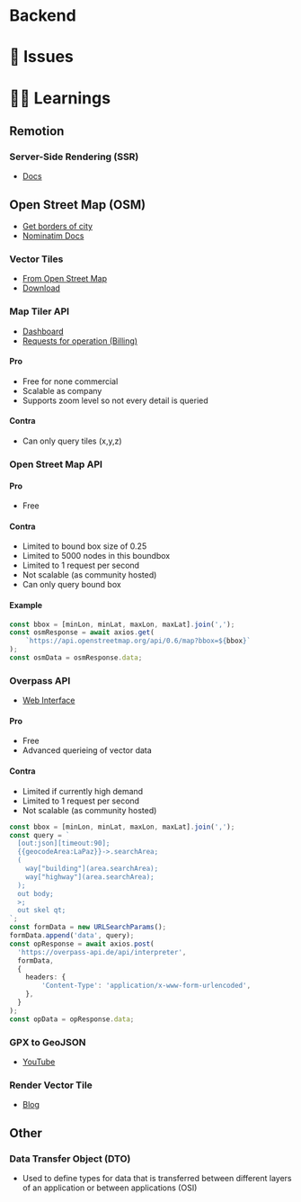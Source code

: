 # Backend

# 🔴 Issues

# 👨‍🏫 Learnings

## Remotion

### Server-Side Rendering (SSR)
- [Docs](https://www.remotion.dev/docs/ssr)

## Open Street Map (OSM)
- [Get borders of city](https://www.youtube.com/watch?v=fRTHshCj-L0)
- [Nominatim Docs](https://nominatim.org/release-docs/develop/api/Overview/)

### Vector Tiles
- [From Open Street Map](https://www.youtube.com/watch?v=Wh--DHRULkE)
- [Download](https://data.maptiler.com/downloads/tileset/osm/)

### Map Tiler API
- [Dashboard](https://cloud.maptiler.com/account/analytics)
- [Requests for operation (Billing)](https://documentation.maptiler.com/hc/en-us/articles/6576861156753-What-is-a-MapTiler-Cloud-request-)

#### Pro
- Free for none commercial
- Scalable as company
- Supports zoom level so not every detail is queried

#### Contra
- Can only query tiles (x,y,z)

### Open Street Map API

#### Pro
- Free

#### Contra
- Limited to bound box size of 0.25
- Limited to 5000 nodes in this boundbox
- Limited to 1 request per second
- Not scalable (as community hosted)
- Can only query bound box

#### Example
```ts
const bbox = [minLon, minLat, maxLon, maxLat].join(',');
const osmResponse = await axios.get(
    `https://api.openstreetmap.org/api/0.6/map?bbox=${bbox}`
);
const osmData = osmResponse.data;
```

### Overpass API
- [Web Interface](https://overpass-turbo.eu/)

#### Pro
- Free
- Advanced querieing of vector data

#### Contra
- Limited if currently high demand
- Limited to 1 request per second
- Not scalable (as community hosted)

```ts
const bbox = [minLon, minLat, maxLon, maxLat].join(',');
const query = `
  [out:json][timeout:90];
  {{geocodeArea:LaPaz}}->.searchArea;
  (
    way["building"](area.searchArea);
    way["highway"](area.searchArea);
  );
  out body;
  >;
  out skel qt;
`;
const formData = new URLSearchParams();
formData.append('data', query);
const opResponse = await axios.post(
  'https://overpass-api.de/api/interpreter',
  formData,
  {
    headers: {
        'Content-Type': 'application/x-www-form-urlencoded',
    },
  }
);
const opData = opResponse.data;
```

### GPX to GeoJSON
- [YouTube](https://www.youtube.com/watch?v=YwRGml8_3DU)

### Render Vector Tile
- [Blog](https://observablehq.com/@jjhembd/vector-tile-rendering)

## Other

### Data Transfer Object (DTO)
- Used to define types for data that is transferred between different layers of an application or between applications (OSI)